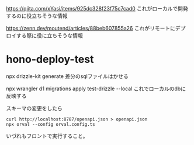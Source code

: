 https://qiita.com/xYasi/items/925dc328f23f75c7cad0
これがローカルで開発するのに役立ちそうな情報

https://zenn.dev/moutend/articles/88beb607855a26
これがリモートにデプロイする際に役に立ちそうな情報
# hono-deploy-test


npx drizzle-kit generate
差分のsqlファイルはかせる

npx wrangler d1 migrations apply test-drizzle --local
これでローカルのdbに反映する



スキーマの変更をしたら
```
curl http://localhost:8787/openapi.json > openapi.json
npx orval --config orval.config.ts
```

いづれもフロントで実行すること。
